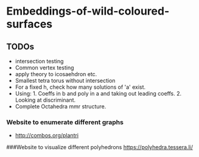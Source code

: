 # Embeddings-of-wild-coloured-surfaces

## TODOs

- intersection testing
- Common vertex testing 
- apply theory to icosaehdron etc.
- Smallest tetra torus without intersection
- For a fixed h, check how many solutions of 'a' exist. 
- Using: 1. Coeffs in b and poly in a and taking out leading coeffs. 2. Looking at discriminant.
- Complete Octahedra mmr structure.


### Website to enumerate different graphs 
- http://combos.org/plantri

###Website to visualize different polyhedrons
https://polyhedra.tessera.li/
